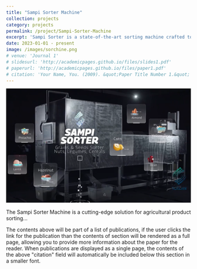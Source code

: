 ```yaml
---
title: "Sampi Sorter Machine"
collection: projects
category: projects
permalink: /project/Sampi-Sorter-Machine
excerpt: 'Sampi Sorter is a state-of-the-art sorting machine crafted to cater to the diverse needs of the agricultural industry. Leveraging advanced technology and innovative features, it efficiently sorts a wide range of products, including nuts, grains, dried fruits, chips, and more.'
date: 2023-01-01 - present
image: /images/sorchine.png
# venue: 'Journal 1'
# slidesurl: 'http://academicpages.github.io/files/slides1.pdf'
# paperurl: 'http://academicpages.github.io/files/paper1.pdf'
# citation: 'Your Name, You. (2009). &quot;Paper Title Number 1.&quot; <i>Journal 1</i>. 1(1).'
---
```


![Sampi Sorter Machine](/images/sorchine.png)

The Sampi Sorter Machine is a cutting-edge solution for agricultural product sorting...

The contents above will be part of a list of publications, if the user clicks the link for the publication than the contents of section will be rendered as a full page, allowing you to provide more information about the paper for the reader. When publications are displayed as a single page, the contents of the above "citation" field will automatically be included below this section in a smaller font.
